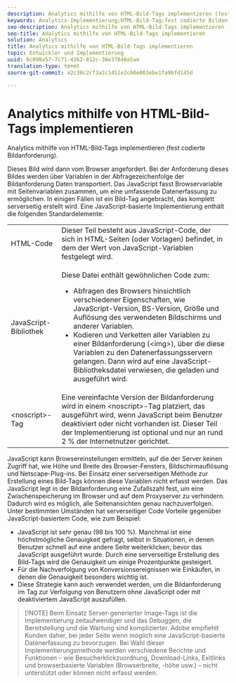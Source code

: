 ```yaml
---
description: Analytics mithilfe von HTML-Bild-Tags implementieren (fest codierte Bildanforderung).
keywords: Analytics-Implementierung;HTML-Bild-Tag;fest codierte Bildanforderung
seo-description: Analytics mithilfe von HTML-Bild-Tags implementieren (fest codierte Bildanforderung).
seo-title: Analytics mithilfe von HTML-Bild-Tags implementieren
solution: Analytics
title: Analytics mithilfe von HTML-Bild-Tags implementieren
topic: Entwickler und Implementierung
uuid: 0c098a57-7c71-4362-812c-36e37848a5ae
translation-type: tm+mt
source-git-commit: a2c38c2cf3a2c1451e2c60e003ebe1fa9bfd145d

---
```



# Analytics mithilfe von HTML-Bild-Tags implementieren

Analytics mithilfe von HTML-Bild-Tags implementieren (fest codierte Bildanforderung).

Dieses Bild wird dann vom Browser angefordert. Bei der Anforderung dieses Bildes werden über Variablen in der Abfragezeichenfolge der Bildanforderung Daten transportiert. Das JavaScript fasst Browservariable mit Seitenvariablen zusammen, um eine umfassende Datenerfassung zu ermöglichen. In einigen Fällen ist ein Bild-Tag angebracht, das komplett serverseitig erstellt wird. Eine JavaScript-basierte Implementierung enthält die folgenden Standardelemente:

<table id="table_20BBE4387F234CF199E6C99741AF265C"> 
 <tbody> 
  <tr> 
   <td> HTML-Code </td> 
   <td> Dieser Teil besteht aus JavaScript-Code, der sich in HTML-Seiten (oder Vorlagen) befindet, in dem der Wert von JavaScript-Variablen festgelegt wird. </td> 
  </tr> 
  <tr> 
   <td> JavaScript-Bibliothek </td> 
   <td> <p>Diese Datei enthält gewöhnlichen Code zum: </p> 
    <ul id="ul_ED50D66F2B2B476E8D9063099995998D"> 
     <li id="li_E88F6F28EC8946469ADCEAFF2F0A4EBA">Abfragen des Browsers hinsichtlich verschiedener Eigenschaften, wie JavaScript-Version, BS-Version, Größe und Auflösung des verwendeten Bildschirms und anderer Variablen. </li> 
     <li id="li_5CEBE37709D943B7921447FA7054A565">Kodieren und Verketten aller Variablen zu einer Bildanforderung (&lt;img&gt;), über die diese Variablen zu den Datenerfassungsservern gelangen. Dann wird auf eine JavaScript-Bibliotheksdatei verwiesen, die geladen und ausgeführt wird. </li> 
    </ul> </td> 
  </tr> 
  <tr> 
   <td> &lt;noscript&gt;-Tag </td> 
   <td> Eine vereinfachte Version der Bildanforderung wird in einem &lt;noscript&gt;-Tag platziert, das ausgeführt wird, wenn JavaScript beim Benutzer deaktiviert oder nicht vorhanden ist. Dieser Teil der Implementierung ist optional und nur an rund 2 % der Internetnutzer gerichtet. </td> 
  </tr> 
 </tbody> 
</table>

JavaScript kann Browsereinstellungen ermitteln, auf die der Server keinen Zugriff hat, wie Höhe und Breite des Browser-Fensters, Bildschirmauflösung und Netscape-Plug-ins. Bei Einsatz einer serverseitigen Methode zur Erstellung eines Bild-Tags können diese Variablen nicht erfasst werden. Das JavaScript legt in der Bildanforderung eine Zufallszahl fest, um eine Zwischenspeicherung im Browser und auf dem Proxyserver zu verhindern. Dadurch wird es möglich, alle Seitenansichten genau nachzuverfolgen. Unter bestimmten Umständen hat serverseitiger Code Vorteile gegenüber JavaScript-basiertem Code, wie zum Beispiel:

* JavaScript ist sehr genau (98 bis 100 %). Manchmal ist eine höchstmögliche Genauigkeit gefragt, selbst in Situationen, in denen Benutzer schnell auf eine andere Seite weiterklicken, bevor das JavaScript ausgeführt wurde. Durch eine serverseitige Erstellung des Bild-Tags wird die Genauigkeit um einige Prozentpunkte gesteigert.
* Für die Nachverfolgung von Konversionsereignissen wie Einkäufen, in denen die Genauigkeit besonders wichtig ist.
* Diese Strategie kann auch verwendet werden, um die Bildanforderung im <noscript> Tag zur Verfolgung von Benutzern ohne JavaScript oder mit deaktiviertem JavaScript auszufüllen.

> [!NOTE] Beim Einsatz Server-generierter Image-Tags ist die Implementierung zeitaufwendiger und das Debuggen, die Bereitstellung und die Wartung sind komplizierter. Adobe empfiehlt Kunden daher, bei jeder Seite wenn möglich eine JavaScript-basierte Datenerfassung zu bevorzugen. Bei Wahl dieser Implementierungsmethode werden verschiedene Berichte und Funktionen – wie Besucherklickzuordnung, Download-Links, Exitlinks und browserbasierte Variablen (Browserbreite, -höhe usw.) – nicht unterstützt oder können nicht erfasst werden.

